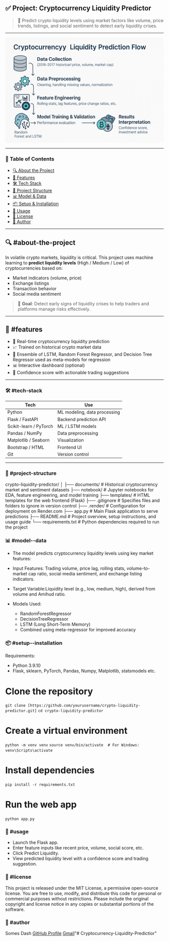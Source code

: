 ## ✅ Project: **Cryptocurrency Liquidity Predictor**  
> 🧠 Predict crypto liquidity levels using market factors like volume, price trends, listings, and social sentiment to detect early liquidity crises.

---

<p align="center">
  <img src="liquidity_flow.png" alt="Liquidity Prediction Flow" width="800"/>
</p>

---

### 📌 Table of Contents
- [🔍 About the Project](#about-the-project)
- [🚀 Features](#features)
- [🛠️ Tech Stack](#️tech-stack)
- [📂 Project Structure](#project-structure)
- [📊 Model & Data](#model--data)
- [📦 Setup & Installation](#setup--installation)
- [🧪 Usage](#usage)
- [📄 License](#license)
- [👤 Author](#Author)

---

## 🔍 #about-the-project
In volatile crypto markets, liquidity is critical. This project uses machine learning to **predict liquidity levels** (High / Medium / Low) of cryptocurrencies based on:
- Market indicators (volume, price)
- Exchange listings
- Transaction behavior
- Social media sentiment

> 🎯 **Goal**: Detect early signs of liquidity crises to help traders and platforms manage risks effectively.

---

## 🚀 #features
- 🔎 Real-time cryptocurrency liquidity prediction
- 📈 Trained on historical crypto market data
- 🤖 Ensemble of LSTM, Random Forest Regressor, and Decision Tree Regressor used as meta-models for regression
- 📊 Interactive dashboard (optional)
- 🧪 Confidence score with actionable trading suggestions

---

### 🛠️ #tech-stack
| Tech | Use |
|------|-----|
| Python | ML modeling, data processing |
| Flask / FastAPI | Backend prediction API |
| Scikit-learn / PyTorch | ML / LSTM models |
| Pandas / NumPy | Data preprocessing |
| Matplotlib / Seaborn | Visualization |
| Bootstrap / HTML | Frontend UI |
| Git | Version control |

---

### 📂 	#project-structure


crypto-liquidity-predictor/
│
├── documents/             # Historical cryptocurrency market and sentiment datasets
├── notebook/              # Jupyter notebooks for EDA, feature engineering, and model training
├── templates/             # HTML templates for the web frontend (Flask)
├── .gitignore             # Specifies files and folders to ignore in version control
├── .render/               # Configuration for deployment on Render.com
├── app.py                 # Main Flask application to serve predictions
├── README.md              # Project overview, setup instructions, and usage guide
└── requirements.txt       # Python dependencies required to run the project

### 📊 #model--data

* The model predicts cryptocurrency liquidity levels using key market features:

* Input Features: Trading volume, price lag, rolling stats, volume-to-market cap ratio, social media sentiment, and exchange listing indicators.

* Target Variable:Liquidity level (e.g., low, medium, high), derived from volume and Amihud ratio.

* Models Used:
    - RandomForestRegressor
    - DecisionTreeRegressor
    - LSTM (Long Short-Term Memory)
    - Combined using meta-regressor for improved accuracy

### 📦 #setup--installation

Requirements:

* Python 3.9.10
* Flask, sklearn, PyTorch, Pandas, Numpy, Matplotlib, statsmodels etc.

# Clone the repository
`git clone [https://github.com/yourusername/crypto-liquidity-predictor.git]`
`cd crypto-liquidity-predictor`

# Create a virtual environment
`python -m venv venv`
`source venv/bin/activate  # For Windows: venv\Scripts\activate`

# Install dependencies
`pip install -r requirements.txt`

# Run the web app
`python app.py`


### 🧪 #usage

* Launch the Flask app.
* Enter feature inputs like recent price, volume, social score, etc.
* Click Predict Liquidity.
* View predicted liquidity level with a confidence score and trading suggestion.

### 📄 	#license

This project is released under the MIT License, a permissive open-source license.
You are free to use, modify, and distribute this code for personal or commercial purposes without restrictions.
Please include the original copyright and license notice in any copies or substantial portions of the software.

### 👤 #author
Somes Dash
[GitHub Profile](https://github.com/SD-95)
[Gmail](somes.dash1995@gmail.com)"# Cryptocurrency-Liquidity-Predictior" 
